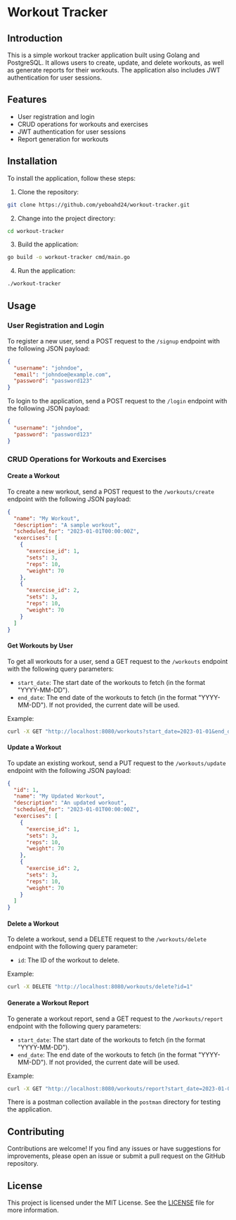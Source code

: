 # Workout Tracker

## Introduction

This is a simple workout tracker application built using Golang and PostgreSQL. It allows users to create, update, and delete workouts, as well as generate reports for their workouts. The application also includes JWT authentication for user sessions.

## Features

- User registration and login
- CRUD operations for workouts and exercises
- JWT authentication for user sessions
- Report generation for workouts

## Installation

To install the application, follow these steps:

1. Clone the repository:

```bash
git clone https://github.com/yeboahd24/workout-tracker.git
```

2. Change into the project directory:

```bash
cd workout-tracker
```

3. Build the application:

```bash
go build -o workout-tracker cmd/main.go
```

4. Run the application:

```bash
./workout-tracker
```

## Usage

### User Registration and Login

To register a new user, send a POST request to the `/signup` endpoint with the following JSON payload:

```json
{
  "username": "johndoe",
  "email": "johndoe@example.com",
  "password": "password123"
}
```

To login to the application, send a POST request to the `/login` endpoint with the following JSON payload:

```json
{
  "username": "johndoe",
  "password": "password123"
}
```

### CRUD Operations for Workouts and Exercises

#### Create a Workout

To create a new workout, send a POST request to the `/workouts/create` endpoint with the following JSON payload:

```json
{
  "name": "My Workout",
  "description": "A sample workout",
  "scheduled_for": "2023-01-01T00:00:00Z",
  "exercises": [
    {
      "exercise_id": 1,
      "sets": 3,
      "reps": 10,
      "weight": 70
    },
    {
      "exercise_id": 2,
      "sets": 3,
      "reps": 10,
      "weight": 70
    }
  ]
}
```

#### Get Workouts by User

To get all workouts for a user, send a GET request to the `/workouts` endpoint with the following query parameters:

- `start_date`: The start date of the workouts to fetch (in the format "YYYY-MM-DD").
- `end_date`: The end date of the workouts to fetch (in the format "YYYY-MM-DD"). If not provided, the current date will be used.

Example:

```bash
curl -X GET "http://localhost:8080/workouts?start_date=2023-01-01&end_date=2023-01-31"
```

#### Update a Workout

To update an existing workout, send a PUT request to the `/workouts/update` endpoint with the following JSON payload:

```json
{
  "id": 1,
  "name": "My Updated Workout",
  "description": "An updated workout",
  "scheduled_for": "2023-01-01T00:00:00Z",
  "exercises": [
    {
      "exercise_id": 1,
      "sets": 3,
      "reps": 10,
      "weight": 70
    },
    {
      "exercise_id": 2,
      "sets": 3,
      "reps": 10,
      "weight": 70
    }
  ]
}
```

#### Delete a Workout

To delete a workout, send a DELETE request to the `/workouts/delete` endpoint with the following query parameter:

- `id`: The ID of the workout to delete.

Example:

```bash
curl -X DELETE "http://localhost:8080/workouts/delete?id=1"
```

#### Generate a Workout Report

To generate a workout report, send a GET request to the `/workouts/report` endpoint with the following query parameters:

- `start_date`: The start date of the workouts to fetch (in the format "YYYY-MM-DD").
- `end_date`: The end date of the workouts to fetch (in the format "YYYY-MM-DD"). If not provided, the current date will be used.

Example:

```bash
curl -X GET "http://localhost:8080/workouts/report?start_date=2023-01-01&end_date=2023-01-31"
```

There is a postman collection available in the `postman` directory for testing the application.

## Contributing

Contributions are welcome! If you find any issues or have suggestions for improvements, please open an issue or submit a pull request on the GitHub repository.

## License

This project is licensed under the MIT License. See the [LICENSE](LICENSE) file for more information.
